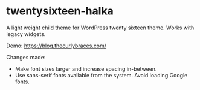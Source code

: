 # twentysixteen-halka
A light weight child theme for WordPress twenty sixteen theme. Works with legacy widgets.

Demo: https://blog.thecurlybraces.com/

Changes made:
* Make font sizes larger and increase spacing in-between.
* Use sans-serif fonts available from the system. Avoid loading Google fonts.
